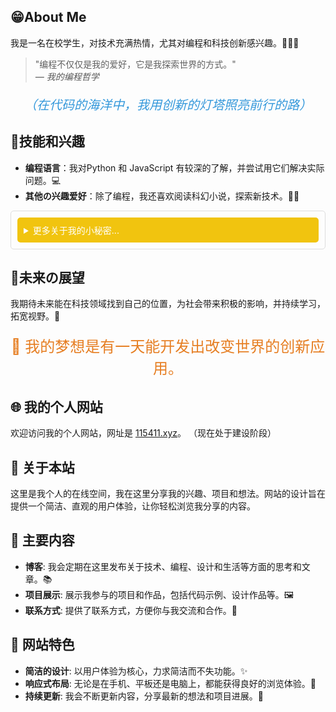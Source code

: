 ## 😁About Me
我是一名在校学生，对技术充满热情，尤其对编程和科技创新感兴趣。👩‍💻🌟

<blockquote>
    "编程不仅仅是我的爱好，它是我探索世界的方式。"<br>
    <cite style="font-size: 14px; color: #555;">— 我的编程哲学</cite>
</blockquote>

<p style="text-align: center; font-style: italic; color: #3498db; font-size: 20px;">（在代码的海洋中，我用创新的灯塔照亮前行的路）</p>

## 🐾技能和兴趣

- **编程语言**：我对Python 和 JavaScript 有较深的了解，并尝试用它们解决实际问题。💻
- **其他の兴趣爱好**：除了编程，我还喜欢阅读科幻小说，探索新技术。🏀📖

<details style="border: 1px solid #ddd; border-radius: 5px; padding: 10px;">
    <summary style="background-color: #f1c40f; color: #fff; padding: 10px; border-radius: 5px;">更多关于我的小秘密...</summary>
    我其实是个隐藏的魔术爱好者，喜欢在朋友聚会时表演一些小魔术！🎩✨
<p style="text-align: center; font-size: 24px; color: #e74c3c; margin-top: 20px;">✨ 每当夜幕降临，我也会变成一名仰望星空的天文爱好者。✨</p>
<p style="text-align: center; font-size: 18px; color: #2ecc71; margin-top: 20px;">🎁我喜用代码创造有趣但无用的小东西🎁
</details>

## 🎊未来の展望

我期待未来能在科技领域找到自己的位置，为社会带来积极的影响，并持续学习，拓宽视野。🚀

<p style="text-align: center; font-size: 24px; color: #e67e22; margin-top: 20px;">🚀 我的梦想是有一天能开发出改变世界的创新应用。</p>

## 🌐 我的个人网站

欢迎访问我的个人网站，网址是 [115411.xyz](https://115411.xyz)。
（现在处于建设阶段）
## 📄 关于本站

这里是我个人的在线空间，我在这里分享我的兴趣、项目和想法。网站的设计旨在提供一个简洁、直观的用户体验，让你轻松浏览我分享的内容。

## 🌟 主要内容

- **博客**: 我会定期在这里发布关于技术、编程、设计和生活等方面的思考和文章。📚
- **项目展示**: 展示我参与的项目和作品，包括代码示例、设计作品等。🖼️
- **联系方式**: 提供了联系方式，方便你与我交流和合作。💬

## 🎨 网站特色

- **简洁的设计**: 以用户体验为核心，力求简洁而不失功能。✨
- **响应式布局**: 无论是在手机、平板还是电脑上，都能获得良好的浏览体验。📱
- **持续更新**: 我会不断更新内容，分享最新的想法和项目进展。🔄

